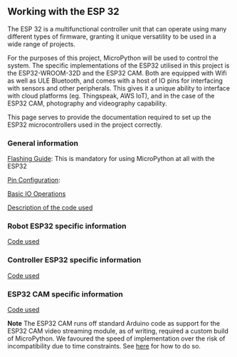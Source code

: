 ## Working with the ESP 32

The ESP 32 is a multifunctional controller unit that can operate using many different types of firmware, granting it unique versatility to be used in a wide range of projects.

For the purposes of this project, MicroPython will be used to control the system. The specific implementations of the ESP32 utilised in this project is the ESP32-WROOM-32D and the ESP32 CAM. Both are equipped with Wifi as well as ULE Bluetooth, and comes with a host of IO pins for interfacing with sensors and other peripherals. This gives it a unique ability to interface with cloud platforms (eg. Thingspeak, AWS IoT), and in the case of the ESP32 CAM, photography and videography capability.

This page serves to provide the documentation required to set up the ESP32 microcontrollers used in the project correctly.

### General information

[Flashing Guide](../ESP_32/Flashing_Guide/esp32_flashing.md): This is mandatory for using MicroPython at all with the ESP32
>
[Pin Configuration](../ESP_32/Pin_Configuration/pinconfig.md):

[Basic IO Operations](../ESP_32)

[Description of the code used](../Python_Code_and_Reviews/software_download.md)

### Robot ESP32 specific information
[Code used](../Python_Code_and_Reviews/MQTT_Receiver_Code)

### Controller ESP32 specific information
[Code used](../Python_Code_and_Reviews/MQTT_Controller_Code)

### ESP32 CAM specific information
[Code used](../Python_Code_and_Reviews/ESP32_Cam_Code)

**Note** The ESP32 CAM runs off standard Arduino code as support for the ESP32 CAM video streaming module, as of writing, required a custom build of MicroPython. We favoured the speed of implementation over the risk of incompatibility due to time constraints. See [here](https://github.com/tsaarni/micropython-with-esp32-cam/wiki) for how to do so.
